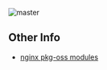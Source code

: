 ![master](https://github.com/swaglive/docker-nginx/actions/workflows/docker.yaml/badge.svg)

## Other Info
* [nginx pkg-oss modules](https://github.com/nginxinc/docker-nginx/tree/master/modules)
